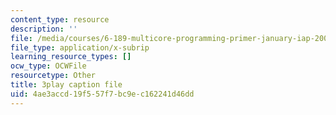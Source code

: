 ```yaml
---
content_type: resource
description: ''
file: /media/courses/6-189-multicore-programming-primer-january-iap-2007/4ae3accd19f557f7bc9ec162241d46dd_s8dZi6eqsJU.vtt
file_type: application/x-subrip
learning_resource_types: []
ocw_type: OCWFile
resourcetype: Other
title: 3play caption file
uid: 4ae3accd-19f5-57f7-bc9e-c162241d46dd
---
```

